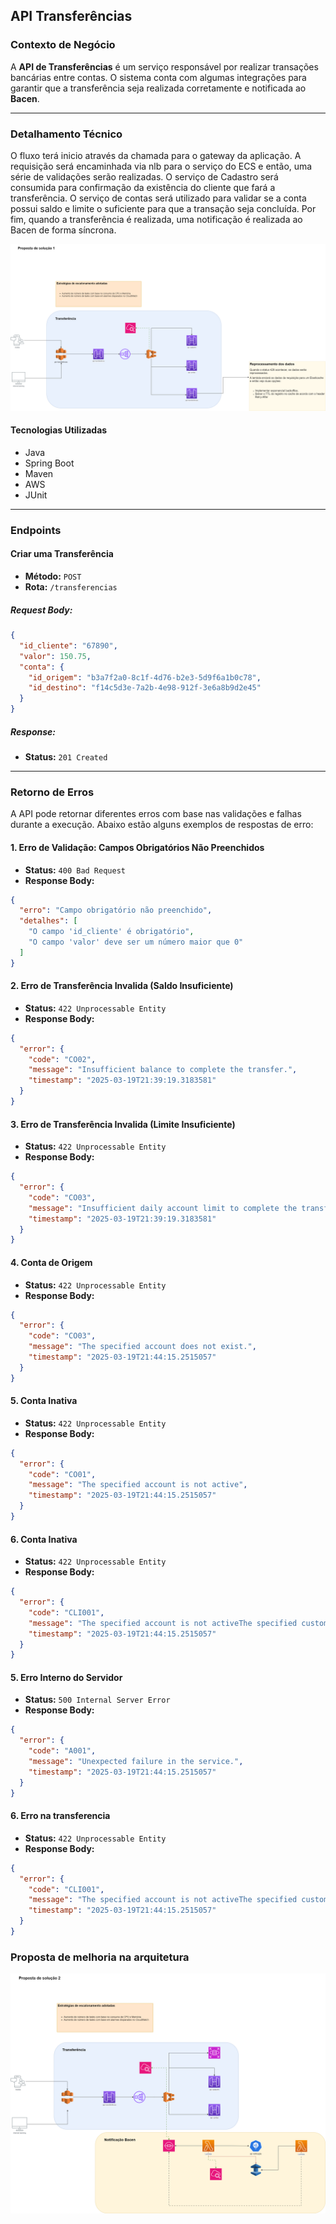 ## **API Transferências**  

### **Contexto de Negócio**  
A **API de Transferências** é um serviço responsável por realizar transações bancárias entre contas. O sistema conta com algumas integrações para garantir que a transferência seja realizada corretamente e notificada ao **Bacen**.  

---

### **Detalhamento Técnico** 

O fluxo terá inicio através da chamada para o gateway da aplicação. 
A requisição será encaminhada via nlb para o serviço do ECS e então, uma série de validações serão realizadas.
O serviço de Cadastro será consumida para confirmação da existência do cliente que fará a transferência.
O serviço de contas será utilizado para validar se a conta possui saldo e limite o suficiente para que a transação
seja concluída. Por fim, quando a transferência é realizada, uma notificação é realizada ao Bacen de forma síncrona.

![Texto alternativo](images/arquitetura-api-transferencia-api-transferencias-as-is.drawio.png)


#### **Tecnologias Utilizadas**  
- Java  
- Spring Boot  
- Maven  
- AWS  
- JUnit  

---

### **Endpoints**  

#### **Criar uma Transferência**  

- **Método:** `POST`  
- **Rota:** `/transferencias`  

##### **Request Body:**  
```json
{
  "id_cliente": "67890",
  "valor": 150.75,
  "conta": {
    "id_origem": "b3a7f2a0-8c1f-4d76-b2e3-5d9f6a1b0c78",
    "id_destino": "f14c5d3e-7a2b-4e98-912f-3e6a8b9d2e45"
  }
}
```

##### **Response:**  
- **Status:** `201 Created`  

---

### **Retorno de Erros**

A API pode retornar diferentes erros com base nas validações e falhas durante a execução. Abaixo estão alguns exemplos de respostas de erro:

#### **1. Erro de Validação: Campos Obrigatórios Não Preenchidos**
- **Status:** `400 Bad Request`
- **Response Body:**  
```json
{
  "erro": "Campo obrigatório não preenchido",
  "detalhes": [
    "O campo 'id_cliente' é obrigatório",
    "O campo 'valor' deve ser um número maior que 0"
  ]
}
```

#### **2. Erro de Transferência Invalida (Saldo Insuficiente)**
- **Status:** `422 Unprocessable Entity`
- **Response Body:**  
```json
{
  "error": {
    "code": "CO02",
    "message": "Insufficient balance to complete the transfer.",
    "timestamp": "2025-03-19T21:39:19.3183581"
  }
}
```

#### **3. Erro de Transferência Invalida (Limite Insuficiente)**
- **Status:** `422 Unprocessable Entity`
- **Response Body:**
```json
{
  "error": {
    "code": "CO03",
    "message": "Insufficient daily account limit to complete the transfer",
    "timestamp": "2025-03-19T21:39:19.3183581"
  }
}
```

#### **4. Conta de Origem**
- **Status:** `422 Unprocessable Entity`
- **Response Body:**  
```json
{
  "error": {
    "code": "CO03",
    "message": "The specified account does not exist.",
    "timestamp": "2025-03-19T21:44:15.2515057"
  }
}
```

#### **5. Conta Inativa**
- **Status:** `422 Unprocessable Entity`
- **Response Body:**
```json
{
  "error": {
    "code": "CO01",
    "message": "The specified account is not active",
    "timestamp": "2025-03-19T21:44:15.2515057"
  }
}
```

#### **6. Conta Inativa**
- **Status:** `422 Unprocessable Entity`
- **Response Body:**
```json
{
  "error": {
    "code": "CLI001",
    "message": "The specified account is not activeThe specified customer does not exist.",
    "timestamp": "2025-03-19T21:44:15.2515057"
  }
}
```

#### **5. Erro Interno do Servidor**
- **Status:** `500 Internal Server Error`
- **Response Body:**  
```json
{
  "error": {
    "code": "A001",
    "message": "Unexpected failure in the service.",
    "timestamp": "2025-03-19T21:44:15.2515057"
  }
}
```

#### **6. Erro na transferencia**
- **Status:** `422 Unprocessable Entity`
- **Response Body:**
```json
{
  "error": {
    "code": "CLI001",
    "message": "The specified account is not activeThe specified customer does not exist.",
    "timestamp": "2025-03-19T21:44:15.2515057"
  }
}
```

### **Proposta de melhoria na arquitetura**

![Texto alternativo](images/arquitetura-api-transferencia-api-transferencia-v2.drawio.png)
